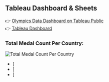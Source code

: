 ## Tableau Dashboard & Sheets
👉 [Olympics Data Dashboard on Tableau Public](https://public.tableau.com/app/profile/blake.smith1551/viz/OlympicsData_17436646730210/Dashboard1_1#1)  
👉 [Tableau Dashboard](https://github.com/Blake-Allan-Smith/Olympics-Data/releases/download/tableau/Olympics.Data.twbx)
### Total Medal Count Per Country:
![Total Medal Count Per Country](https://github.com/Blake-Allan-Smith/Olympics-Data/releases/download/tableau/Map.of.Medals.png)
- [
- [
- [
